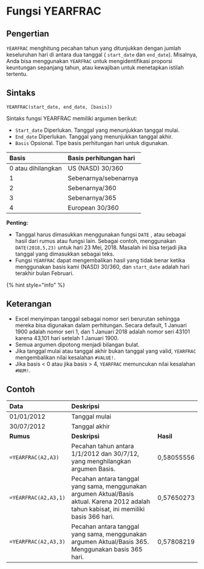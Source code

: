 # Fungsi YEARFRAC

## Pengertian

`YEARFRAC` menghitung pecahan tahun yang ditunjukkan dengan jumlah keseluruhan hari di antara dua tanggal \( `start_date` dan `end_date`\). Misalnya, Anda bisa menggunakan `YEARFRAC` untuk mengidentifikasi proporsi keuntungan sepanjang tahun, atau kewajiban untuk menetapkan istilah tertentu.

## Sintaks

`YEARFRAC(start_date, end_date, [basis])`

Sintaks fungsi YEARFRAC memiliki argumen berikut:

* `Start_date`    Diperlukan. Tanggal yang menunjukkan tanggal mulai.
* `End_date`    Diperlukan. Tanggal yang menunjukkan tanggal akhir.
* `Basis`    Opsional. Tipe basis perhitungan hari untuk digunakan.

| **Basis** | **Basis perhitungan hari** |
| :--- | :--- |
| 0 atau dihilangkan | US \(NASD\) 30/360 |
| 1 | Sebenarnya/sebenarnya |
| 2 | Sebenarnya/360 |
| 3 | Sebenarnya/365 |
| 4 | European 30/360 |

**Penting:**

* Tanggal harus dimasukkan menggunakan fungsi `DATE` , atau sebagai hasil dari rumus atau fungsi lain. Sebagai contoh, menggunakan `DATE(2018,5,23)` untuk hari 23 Mei, 2018. Masalah ini bisa terjadi jika tanggal yang dimasukkan sebagai teks.
* Fungsi `YEARFRAC` dapat mengembalikan hasil yang tidak benar ketika menggunakan basis kami \(NASD\) 30/360, dan `start_date` adalah hari terakhir bulan Februari.

{% hint style="info" %}

## Keterangan

* Excel menyimpan tanggal sebagai nomor seri berurutan sehingga mereka bisa digunakan dalam perhitungan. Secara default, 1 Januari 1900 adalah nomor seri 1, dan 1 Januari 2018 adalah nomor seri 43101 karena 43,101 hari setelah 1 Januari 1900.
* Semua argumen dipotong menjadi bilangan bulat.
* Jika tanggal mulai atau tanggal akhir bukan tanggal yang valid, `YEARFRAC` mengembalikan nilai kesalahan `#VALUE!`.
* Jika basis &lt; 0 atau jika basis &gt; 4, `YEARFRAC` memuncukan nilai kesalahan `#NUM!`.

## Contoh

| **Data** | **Deskripsi** |  |
| :--- | :--- | :--- |
| 01/01/2012 | Tanggal mulai |  |
| 30/07/2012 | Tanggal akhir |  |
| **Rumus** | **Deskripsi** | **Hasil** |
| `=YEARFRAC(A2,A3)` | Pecahan tahun antara 1/1/2012 dan 30/7/12, yang menghilangkan argumen Basis. | 0,58055556 |
| `=YEARFRAC(A2,A3,1)` | Pecahan antara tanggal yang sama, menggunakan argumen Aktual/Basis aktual. Karena 2012 adalah tahun kabisat, ini memiliki basis 366 hari. | 0,57650273 |
| `=YEARFRAC(A2,A3,3)` | Pecahan antara tanggal yang sama, menggunakan argumen Aktual/Basis 365. Menggunakan basis 365 hari. | 0,57808219 |

